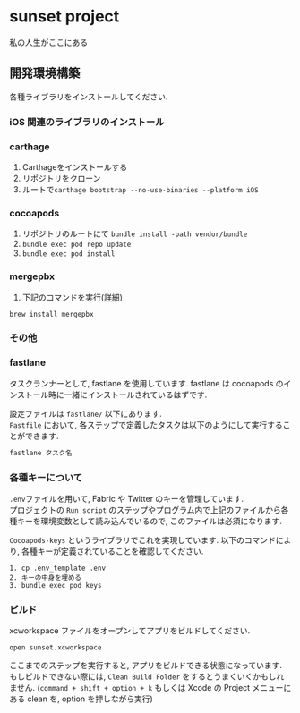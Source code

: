 # sunset project

私の人生がここにある

## 開発環境構築

各種ライブラリをインストールしてください.

### iOS 関連のライブラリのインストール
### carthage

1. Carthageをインストールする
2. リポジトリをクローン
3. ルートで`carthage bootstrap --no-use-binaries --platform iOS`

### cocoapods

1. リポジトリのルートにて `bundle install -path vendor/bundle`
2. `bundle exec pod repo update`
3. `bundle exec pod install`

### mergepbx

1. 下記のコマンドを実行([詳細](http://qiita.com/kaneshin/items/1deebde685c973fda6b8))

```
brew install mergepbx
```

### その他

### fastlane
タスクランナーとして, fastlane を使用しています.
fastlane は cocoapods のインストール時に一緒にインストールされているはずです.

設定ファイルは `fastlane/` 以下にあります.  
`Fastfile` において, 各ステップで定義したタスクは以下のようにして実行することができます.

```ruby
fastlane タスク名
```

### 各種キーについて

`.env`ファイルを用いて, Fabric や Twitter のキーを管理しています.  
プロジェクトの `Run script` のステップやプログラム内で上記のファイルから各種キーを環境変数として読み込んでいるので, このファイルは必須になります.

`Cocoapods-keys` というライブラリでこれを実現しています. 以下のコマンドにより, 各種キーが定義されていることを確認してください.

```shell
1. cp .env_template .env
2. キーの中身を埋める
3. bundle exec pod keys
```

### ビルド
xcworkspace ファイルをオープンしてアプリをビルドしてください.
```shell
open sunset.xcworkspace
```

ここまでのステップを実行すると, アプリをビルドできる状態になっています.  
もしビルドできない際には, `Clean Build Folder` をするとうまくいくかもしれません.
(`command + shift + option + k` もしくは Xcode の Project メニューにある clean を, option を押しながら実行)
